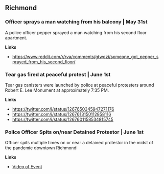 ## Richmond

### Officer sprays a man watching from his balcony | May 31st

A police officer pepper sprayed a man watching from his second floor apartment. 

**Links**

* https://www.reddit.com/r/rva/comments/gtwdzi/someone_got_pepper_sprayed_from_his_second_floor/

### Tear gas fired at peaceful protest | June 1st

Tear gas canisters were launched by police at peaceful protesters around Robert E. Lee Monument at approximately 7:35 PM.

**Links**

* https://twitter.com/i/status/1267650345947271176
* https://twitter.com/i/status/1267613150112858116
* https://twitter.com/i/status/1267601158534815745

### Police Officer Spits on/near Detained Protestor | June 1st

Officer spits multiple times on or near a detained protestor in the midst of the pandemic downtown Richmond

**Links**

* [Video of Event](https://www.reddit.com/r/PublicFreakout/comments/guzgf9/police_officer_in_richmond_va_spits_on_and_near_a)
